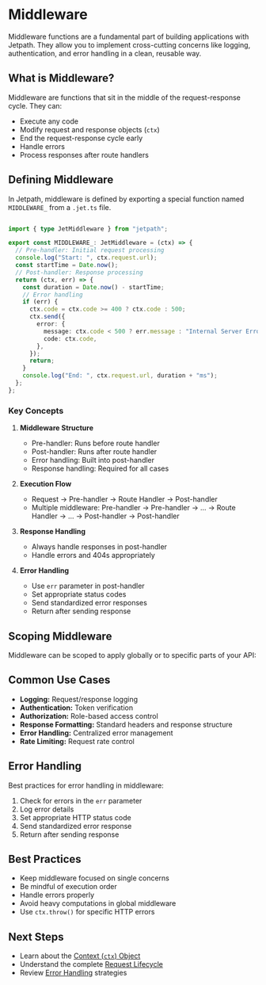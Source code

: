 <docmach type="wrapper" file="docs/fragments/docs.html" replacement="content">

# Middleware

Middleware functions are a fundamental part of building applications with Jetpath. They allow you to implement cross-cutting concerns like logging, authentication, and error handling in a clean, reusable way.

## What is Middleware?

Middleware are functions that sit in the middle of the request-response cycle. They can:

- Execute any code
- Modify request and response objects (`ctx`)
- End the request-response cycle early
- Handle errors
- Process responses after route handlers

## Defining Middleware

In Jetpath, middleware is defined by exporting a special function named `MIDDLEWARE_` from a `.jet.ts` file.

```typescript

import { type JetMiddleware } from "jetpath";

export const MIDDLEWARE_: JetMiddleware = (ctx) => {
  // Pre-handler: Initial request processing
  console.log("Start: ", ctx.request.url);
  const startTime = Date.now();
  // Post-handler: Response processing
  return (ctx, err) => {
    const duration = Date.now() - startTime;
    // Error handling
    if (err) {
      ctx.code = ctx.code >= 400 ? ctx.code : 500;
      ctx.send({
        error: {
          message: ctx.code < 500 ? err.message : "Internal Server Error",
          code: ctx.code,
        },
      });
      return;
    }
    console.log("End: ", ctx.request.url, duration + "ms");
  };
};

```

### Key Concepts

1. **Middleware Structure**
   - Pre-handler: Runs before route handler
   - Post-handler: Runs after route handler
   - Error handling: Built into post-handler
   - Response handling: Required for all cases

2. **Execution Flow**
   - Request → Pre-handler → Route Handler → Post-handler
   - Multiple middleware: Pre-handler → Pre-handler → ... → Route Handler → ... → Post-handler → Post-handler

3. **Response Handling**
   - Always handle responses in post-handler
   - Handle errors and 404s appropriately

4. **Error Handling**
   - Use `err` parameter in post-handler
   - Set appropriate status codes
   - Send standardized error responses
   - Return after sending response

## Scoping Middleware

Middleware can be scoped to apply globally or to specific parts of your API:

## Common Use Cases

- **Logging:** Request/response logging
- **Authentication:** Token verification
- **Authorization:** Role-based access control
- **Response Formatting:** Standard headers and response structure
- **Error Handling:** Centralized error management
- **Rate Limiting:** Request rate control

## Error Handling

Best practices for error handling in middleware:

1. Check for errors in the `err` parameter
2. Log error details
3. Set appropriate HTTP status code
4. Send standardized error response
5. Return after sending response

## Best Practices

- Keep middleware focused on single concerns
- Be mindful of execution order
- Handle errors properly
- Avoid heavy computations in global middleware
- Use `ctx.throw()` for specific HTTP errors

## Next Steps

- Learn about the [Context (`ctx`) Object](./context.html)
- Understand the complete [Request Lifecycle](./request-lifecycle.html)
- Review [Error Handling](./error-handling.html) strategies

</docmach>
